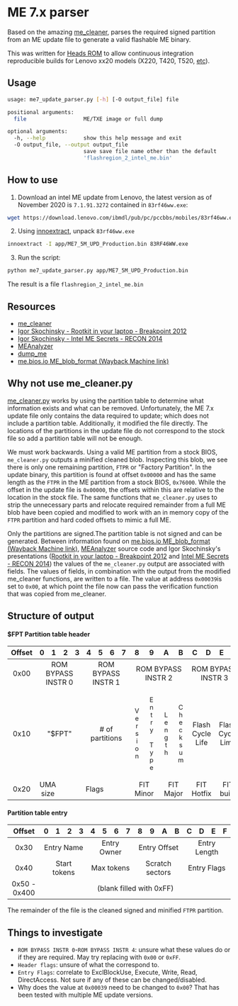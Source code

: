 # ME 7.x parser
Based on the amazing [me_cleaner](https://github.com/corna/me_cleaner), parses
 the required signed partition from an ME update file to generate a valid
 flashable ME binary.

 This was written for [Heads ROM](https://github.com/osresearch/heads)
  to allow continuous integration reproducible builds for Lenovo xx20 models
  (X220, T420, T520, [etc](https://download.lenovo.com/ibmdl/pub/pc/pccbbs/mobiles/83rf46ww.txt)).

## Usage
```bash
usage: me7_update_parser.py [-h] [-O output_file] file

positional arguments:
  file                  ME/TXE image or full dump

optional arguments:
  -h, --help            show this help message and exit
  -O output_file, --output output_file
                        save save file name other than the default
                        'flashregion_2_intel_me.bin'

```

## How to use
1. Download an intel ME update from Lenovo, the latest version as of November 2020 is `7.1.91.3272` contained in `83rf46ww.exe`:
```bash
wget https://download.lenovo.com/ibmdl/pub/pc/pccbbs/mobiles/83rf46ww.exe
```

2. Using [innoextract](https://constexpr.org/innoextract/), unpack `83rf46ww.exe`
```bash
innoextract -I app/ME7_5M_UPD_Production.bin 83RF46WW.exe
```

3. Run the script:
```bash
python me7_update_parser.py app/ME7_5M_UPD_Production.bin
```

The result is a file `flashregion_2_intel_me.bin`

## Resources
* [me_cleaner](https://github.com/corna/me_cleaner)
* [Igor Skochinsky - Rootkit in your laptop - Breakpoint 2012](http://me.bios.io/images/c/ca/Rootkit_in_your_laptop.pdf)
* [Igor Skochinsky - Intel ME Secrets - RECON 2014](https://recon.cx/2014/slides/Recon%202014%20Skochinsky.pdf)
* [MEAnalyzer](https://github.com/platomav/MEAnalyzer)
* [dump_me](https://github.com/zamaudio/dump_me)
* [me.bios.io ME_blob_format (Wayback Machine link)](https://web.archive.org/web/20200225121609/http://me.bios.io/ME_blob_format)

## Why not use me_cleaner.py

[me_cleaner.py](https://github.com/corna/me_cleaner) works by using the
 partition table to determine what information exists and what can be removed.
 Unfortunately, the ME 7.x update file only contains the data required to
 update; which does not include a partition table.  Additionally, it modified
 the file directly.  The locations of the partitions in the update file do not
 correspond to the stock file so add a partition table will not be enough.

 We must work backwards.  Using a valid ME partition from a stock BIOS,
  `me_cleaner.py` outputs a minified cleaned blob.  Inspecting this blob, we see
  there is only one remaining partition, `FTPR` or "Factory Partition". In the
  update binary, this partition is found at offset `0x00000` and has the same
  length as the `FTPR` in the ME partition from a stock BIOS, `0x76000`.  While
  the offset in the update file is `0x00000`, the offsets within this are
  relative to the location in the stock file.  The same functions that
  `me_cleaner.py` uses to strip the unnecessary parts and relocate required
  remainder from a full ME blob have been copied and modified to work with an in
  memory copy of the `FTPR` partition and hard coded offsets to mimic a full ME.


  Only the partitions are signed.The partition table is not signed and can
   be generated. Between information found on [me.bios.io ME_blob_format (Wayback Machine link)](https://web.archive.org/web/20200225121609/http://me.bios.io/ME_blob_format), [MEAnalyzer](https://github.com/platomav/MEAnalyzer) source code and Igor Skochinsky's presentations ([Rootkit in your laptop - Breakpoint 2012](http://me.bios.io/images/c/ca/Rootkit_in_your_laptop.pdf)
   and [Intel ME Secrets - RECON 2014](https://recon.cx/2014/slides/Recon%202014%20Skochinsky.pdf)) the values of the `me_cleaner.py` output are
   associated with fields.  The values of fields, in combination with the output
   from the modified me_cleaner functions, are written to a file.  The value at
   address `0x00039`is set to `0x00`, at which point the file now can pass the
   verification function that was copied from me_cleaner.

## Structure of output

<style type="text/css" rel="stylesheet">
table {
  text-align: center;
}

td > p {
  font-size:0.9rem;
  text-orientation: upright;
  white-space: nowrap;
  writing-mode: vertical-rl;
}
</style>


#### $FPT Partition table header
<table>
  <thead>
    <tr>
      <th>Offset</th>
      <th>0</th>
      <th>1</th>
      <th>2</th>
      <th>3</th>
      <th>4</th>
      <th>5</th>
      <th>6</th>
      <th>7</th>
      <th>8</th>
      <th>9</th>
      <th>A</th>
      <th>B</th>
      <th>C</th>
      <th>D</th>
      <th>E</th>
      <th>F</th>
    </tr>
  </thead>
  <tbody>
    <tr>
      <td>0x00</td>
      <td colspan=4>ROM BYPASS INSTR 0</td>
      <td colspan=4>ROM BYPASS INSTR 1</td>
      <td colspan=4>ROM BYPASS INSTR 2</td>
      <td colspan=4>ROM BYPASS INSTR 3</td>
    </tr>
    <tr>
      <td>0x10</td>
      <td colspan="4">"$FPT"</td>
      <td colspan="4"> # of partitions</td>
      <td colspan="1"><p>Version</p></td>
      <td colspan="1"><p>Entry Type</p></td>
      <td colspan="1"><p>Length</p></td>
      <td colspan="1"><p>Checksum</p></td>
      <td colspan="2">Flash Cycle Life</td>
      <td colspan="2">Flash Cycle Limit</td>
    </tr>
    <tr>
      <td>0x20</td>
      <td colspan="2">UMA size</td>
      <td colspan="6">Flags</td>
      <td colspan="2">FIT Minor</td>
      <td colspan="2">FIT Major</td>
      <td colspan="2">FIT Hotfix</td>
      <td colspan="2">FIT build</td>
    </tr>
  </tbody>
</table>

#### Partition table entry
<table>
  <thead>
    <tr>
      <th>Offset</th>
      <th>0</th>
      <th>1</th>
      <th>2</th>
      <th>3</th>
      <th>4</th>
      <th>5</th>
      <th>6</th>
      <th>7</th>
      <th>8</th>
      <th>9</th>
      <th>A</th>
      <th>B</th>
      <th>C</th>
      <th>D</th>
      <th>E</th>
      <th>F</th>
    </tr>
  </thead>
  <tbody>
    <tr>
      <td>0x30</td>
      <td colspan="4">Entry Name</td>
      <td colspan="4">Entry Owner</td>
      <td colspan="4">Entry Offset</td>
      <td colspan="4">Entry Length</td>
    </tr>
    <tr>
      <td>0x40</td>
      <td colspan="4">Start tokens</td>
      <td colspan="4">Max tokens</td>
      <td colspan="4">Scratch sectors</td>
      <td colspan="4">Entry Flags</td>
    </tr>
    <tr>
      <td>0x50 - 0x400</td>
      <td colspan=16>(blank filled with 0xFF)</td>
    </tr>
  </tbody>
</table>

The remainder of the file is the cleaned signed and minified `FTPR` partition.


## Things to investigate
* `ROM BYPASS INSTR 0`-`ROM BYPASS INSTR 4`: unsure what these values do or if
 they are required.  May try replacing with `0x00` or `0xFF`.
* `Header flags`: unsure of what the correspond to.
* `Entry Flags`: correlate to ExclBlockUse, Execute, Write, Read, DirectAccess.
  Not sure if any of these can be changed/disabled.
* Why does the value at `0x00039` need to be changed to `0x00`?  That has been
  tested with multiple ME update versions.

